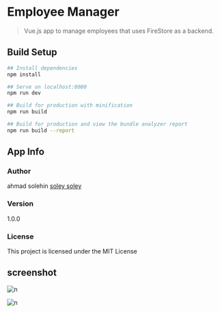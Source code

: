 # Employee Manager

> Vue.js app to manage employees that uses FireStore as a backend.

## Build Setup

``` bash
## Install dependencies
npm install

## Serve on localhost:8080
npm run dev

## Build for production with minification
npm run build

## Build for production and view the bundle analyzer report
npm run build --report
```

## App Info

### Author

ahmad solehin
[soley soley](http://www.ahmadsolehin.com)

### Version

1.0.0

### License

This project is licensed under the MIT License

## screenshot

![n](https://user-images.githubusercontent.com/12325386/34167448-c98ec0e2-e51c-11e7-8509-8f26c6f59501.JPG)

![n](https://user-images.githubusercontent.com/12325386/34167866-f5368760-e51d-11e7-8f49-c2aa9d28b485.JPG)

